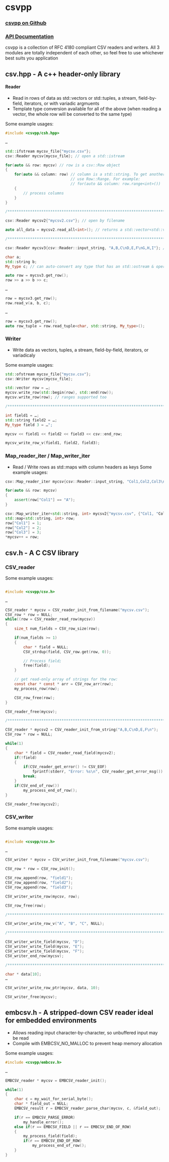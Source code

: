# csvpp

### [csvpp on Github](https://github.com/mattvchandler/csvpp)

### [API Documentation](https://mattvchandler.github.io/csvpp/index.html)

csvpp is a collection of RFC 4180 compliant CSV readers and writers. All 3
modules are totally independent of each other, so feel free to use whichever
best suits you application

## csv.hpp - A c++ header-only library

#### Reader
* Read in rows of data as std::vectors or std::tuples, a stream, field-by-field,
iterators, or with variadic argmuents
* Template type conversion available for all of the above (when reading a
vector, the whole row will be converted to the same type)

Some example usages:

```cpp
#include <csvpp/csh.hpp>

…

std::ifstream mycsv_file{"mycsv.csv"};
csv::Reader mycsv{mycsv_file}; // open a std::istream

for(auto && row: mycsv) // row is a csv::Row object
{
    for(auto && column: row) // column is a std::string. To get another type,
                             // use Row::Range. For example:
                             // for(auto && column: row.range<int>())
    {
        // process columns
    }
}

/******************************************************************************/

csv::Reader mycsv2{"mycsv2.csv"}; // open by filename

auto all_data = mycsv2.read_all<int>(); // returns a std::vector<std::vector<T>>

/******************************************************************************/

csv::Reader mycsv3{csv::Reader::input_string, "A,B,C\nD,E,F\nG,H,I"}; // read from a string

char a;
std::string b;
My_type c; // can auto-convert any type that has an std::ostream & operator>>(std::ostream &)

auto row = mycsv3.get_row();
row >> a >> b >> c;

…

row = mycsv3.get_row();
row.read_v(a, b, c);

…

row = mycsv3.get_row();
auto row_tuple = row.read_tuple<char, std::string, My_type>();
```

### Writer

* Write data as vectors, tuples, a stream, field-by-field, iterators, or
variadicaly

Some example usages:

```cpp
std::ofstream mycsv_file{"mycsv.csv"};
csv::Writer mycsv{mycsv_file};

std::vector row = …;
mycsv.write_row(std::begin(row), std::end(row));
mycsv.write_row(row); // ranges supported too

/******************************************************************************/

int field1 = …;
std::string field2 = …;
My_type field 3 = …";

mycsv << field1 << field2 << field3 << csv::end_row;

mycsv_write_row_v(field1, field2, field3);
```

### Map_reader_iter / Map_writer_iter

* Read / Write rows as std::maps with column headers as keys
Some example usages:

```cpp
csv::Map_reader_iter mycsv{csv::Reader::input_string, "Col1,Col2,Col3\nA,B,C"};

for(auto && row: mycsv)
{
    assert(row["Col1"] == "A");
}

csv::Map_writer_iter<std::string, int> mycsv2{"mycsv.csv", {"Col1, "Col2", Col3"}};
std::map<std::string, int> row;
row["Col1"] = 1;
row["Col2"] = 2;
row["Col3"] = 3;
*mycsv++ = row;
```

## csv.h - A C CSV library

### CSV_reader

Some example usages:

```C

#include <csvpp/csv.h>

…

CSV_reader * mycsv = CSV_reader_init_from_filename("mycsv.csv");
CSV_row * row = NULL;
while((row = CSV_reader_read_row(mycsv))
{
    size_t num_fields = CSV_row_size(row);

    if(num_fields >= 1)
    {
        char * field = NULL;
        CSV_strdup(field, CSV_row.get(row, 0));

        // Process field;
        free(field);
    }

    // get read-only array of strings for the row:
    const char * const * arr = CSV_row_arr(row);
    my_process_row(row);

    CSV_row_free(row);
}

CSV_reader_free(mycsv);

/******************************************************************************/

CSV_reader * mycsv2 = CSV_reader_init_from_string("A,B,C\nD,E,F\n");
CSV_row * row = NULL;

while(1)
{
    char * field = CSV_reader_read_field(mycsv2);
    if(!field)
    {
        if(CSV_reader_get_error() != CSV_EOF)
            fprintf(stderr, "Error: %s\n", CSV_reader_get_error_msg())
        break;
    }
    if(CSV_end_of_row())
        my_process_end_of_row();
}

CSV_reader_free(mycsv2);
```
### CSV_writer

Some example usages:

```C

#include <csvpp/csv.h>

…

CSV_writer * mycsv = CSV_writer_init_from_filename("mycsv.csv");

CSV_row * row = CSV_row_init();

CSV_row_append(row, "field1");
CSV_row_append(row, "field2");
CSV_row_append(row, "field3");

CSV_writer_write_row(mycsv, row);

CSV_row_free(row);

/******************************************************************************/

CSV_writer_write_row_v("A", "B", "C", NULL);

/******************************************************************************/

CSV_writer_write_field(mycsv, "D");
CSV_writer_write_field(mycsv, "E");
CSV_writer_write_field(mycsv, "F");
CSV_writer_end_row(mycsv);

/******************************************************************************/

char * data[10];
…

CSV_writer_write_row_ptr(mycsv, data, 10);

CSV_writer_free(mycsv);

```

## embcsv.h - A stripped-down CSV reader ideal for embedded environments

* Allows reading input character-by-character, so unbuffered input may be read
* Compile with EMBCSV_NO_MALLOC to prevent heap memory allocation

Some example usages:

```C
#include <csvpp/embcsv.h>

…

EMBCSV_reader * mycsv = EMBCSV_reader_init();

while(1)
{
    char c = my_wait_for_serial_byte();
    char * field_out = NULL;
    EMBCSV_result r = EMBCSV_reader_parse_char(mycsv, c, &field_out);

    if(r == EMBCSV_PARSE_ERROR)
        my_handle_error();
    else if(r == EMBCSV_FIELD || r == EMBCSV_END_OF_ROW)
    {
        my_process_field(field);
        if(r == EMBCSV_END_OF_ROW)
            my_process_end_of_row();
    }
}
```
